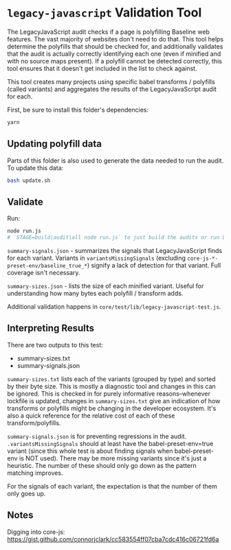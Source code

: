 # `legacy-javascript` Validation Tool

The LegacyJavaScript audit checks if a page is polyfilling Baseline web features. The vast majority of websites don't need to do that. This tool helps determine the polyfills that should be checked for, and additionally validates that the audit is actually correctly identifying each one (even if minified and with no source maps present). If a polyfill cannot be detected correctly, this tool ensures that it doesn't get included in the list to check against.

This tool creates many projects using specific babel transforms / polyfills (called variants) and aggregates the results of the LegacyJavaScript audit for each.

First, be sure to install this folder's dependencies:

```sh
yarn
```

## Updating polyfill data

Parts of this folder is also used to generate the data needed to run the audit. To update this data:

```sh
bash update.sh
```

## Validate

Run:

```sh
node run.js
# `STAGE=build|audit|all node run.js` to just build the audits or run LegacyJavaScript on them. Defaults to both (`all`).
```

`summary-signals.json` - summarizes the signals that LegacyJavaScript finds for each variant. Variants in `variantsMissingSignals` (excluding `core-js-*-preset-env/baseline_true_*`) signify a lack of detection for that variant. Full coverage isn't necessary.

`summary-sizes.json` - lists the size of each minified variant. Useful for understanding how many bytes each polyfill / transform adds.

Additional validation happens in `core/test/lib/legacy-javascript-test.js`.

## Interpreting Results

There are two outputs to this test:

* summary-sizes.txt
* summary-signals.json

`summary-sizes.txt` lists each of the variants (grouped by type) and sorted by their byte size. This is mostly a diagnostic tool and changes in this can be ignored. This is checked in for purely informative reasons–whenever lockfile is updated, changes in `summary-sizes.txt` give an indication of how transforms or polyfills might be changing in the developer ecosystem. It's also a quick reference for the relative cost of each of these transform/polyfills.

`summary-signals.json` is for preventing regressions in the audit. `.variantsMissingSignals` should at least have the babel-preset-env=true variant (since this whole test is about finding signals when babel-preset-env is NOT used). There may be more missing variants since it's just a heuristic. The number of these should only go down as the pattern matching improves.

For the signals of each variant, the expectation is that the number of them only goes up.

## Notes

Digging into core-js: https://gist.github.com/connorjclark/cc583554ff07cba7cdc416c06721fd6a
